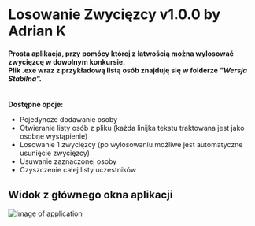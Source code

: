 <h1> Losowanie Zwycięzcy v1.0.0 by Adrian K </h1>

<h4> Prosta aplikacja, przy pomócy której z łatwością można wylosować zwycięzcę w dowolnym konkursie. 
<br> Plik .exe wraz z przykładową listą osób znajduję się w folderze
<i> "Wersja Stabilna". </i>  </h4>

<br>

<b>
Dostępne opcje:
</b>

* Pojedyncze dodawanie osoby
* Otwieranie listy osób z pliku (każda linijka tekstu traktowana jest jako osobne wystąpienie)
* Losowanie 1 zwycięzcy (po wylosowaniu możliwe jest automatyczne usunięcie zwycięzcy)
* Usuwanie zaznaczonej osoby
* Czyszczenie całej listy uczestników


<h2> Widok z głównego okna aplikacji </h2>

<p align="center">
  
![Image of application](https://i.imgur.com/WdpRe0k.png) 
</p>
